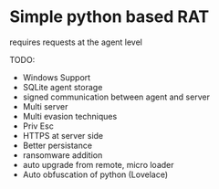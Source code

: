 # Simple python based RAT

requires requests at the agent level

TODO:
- Windows Support
- SQLite agent storage
- signed communication between agent and server
- Multi server
- Multi evasion techniques
- Priv Esc
- HTTPS at server side
- Better persistance
- ransomware addition
- auto upgrade from remote, micro loader
- Auto obfuscation of python (Lovelace)
